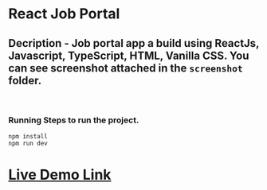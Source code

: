 # React Job Portal

## Decription - Job portal app a build using ReactJs, Javascript, TypeScript, HTML, Vanilla CSS. You can see screenshot attached in the `screenshot` folder.
<br />

### Running Steps to run the project.

```
npm install
npm run dev
``` 

# [Live Demo Link](https://github.com/user/repo/blob/branch/other_file.md)

